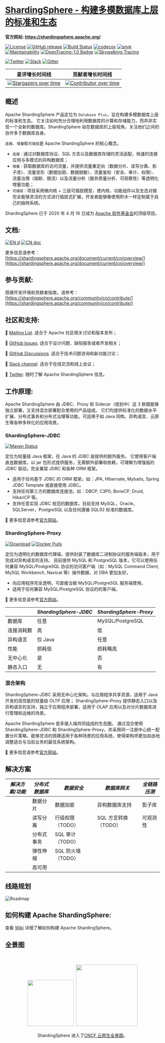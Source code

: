 # [ShardingSphere - 构建多模数据库上层的标准和生态](https://shardingsphere.apache.org/index_zh.html)

**官方网站: https://shardingsphere.apache.org/**

[![License](https://img.shields.io/badge/license-Apache%202-4EB1BA.svg)](https://www.apache.org/licenses/LICENSE-2.0.html)
[![GitHub release](https://img.shields.io/github/release/apache/shardingsphere.svg)](https://github.com/apache/shardingsphere/releases)
[![Build Status](https://api.travis-ci.org/apache/shardingsphere.svg?branch=master&status=created)](https://travis-ci.org/apache/shardingsphere)
[![codecov](https://codecov.io/gh/apache/shardingsphere/branch/master/graph/badge.svg)](https://codecov.io/gh/apache/shardingsphere)
[![snyk](https://snyk.io/test/github/apache/shardingsphere/badge.svg?targetFile=pom.xml)](https://snyk.io/test/github/apache/shardingsphere?targetFile=pom.xml)
[![Maintainability](https://cloud.quality-gate.com/dashboard/api/badge?projectName=apache_shardingsphere&branchName=master)](https://cloud.quality-gate.com/dashboard/branches/30#overview)
[![OpenTracing-1.0 Badge](https://img.shields.io/badge/OpenTracing--1.0-enabled-blue.svg)](http://opentracing.io)
[![Skywalking Tracing](https://img.shields.io/badge/Skywalking%20Tracing-enable-brightgreen.svg)](https://github.com/apache/skywalking)

[![Twitter](https://img.shields.io/twitter/url/https/twitter.com/ShardingSphere.svg?style=social&label=Follow%20%40ShardingSphere)](https://twitter.com/ShardingSphere)
[![Slack](https://img.shields.io/badge/%20Slack-ShardingSphere%20Channel-blueviolet)](https://join.slack.com/t/apacheshardingsphere/shared_invite/zt-sbdde7ie-SjDqo9~I4rYcR18bq0SYTg)
[![Gitter](https://badges.gitter.im/shardingsphere/shardingsphere.svg)](https://gitter.im/shardingsphere/Lobby)

**星评增长时间线**                   |  **贡献者增长时间线**
:---------------------------------:|:------------------------------------:
[![Stargazers over time](https://starchart.cc/apache/shardingsphere.svg)](https://starchart.cc/apache/shardingsphere)  |  [![Contributor over time](https://contributor-graph-api.apiseven.com/contributors-svg?chart=contributorOverTime&repo=apache/shardingsphere)](https://www.apiseven.com/en/contributor-graph?chart=contributorOverTime&repo=apache/shardingsphere)

## 概述

Apache ShardingSphere 产品定位为 `Database Plus`，旨在构建多模数据库上层的标准和生态。
它关注如何充分合理地利用数据库的计算和存储能力，而并非实现一个全新的数据库。ShardingSphere 站在数据库的上层视角，关注他们之间的协作多于数据库自身。

`连接`、`增量`和`可插拔`是 Apache ShardingSphere 的核心概念。

- `连接：`通过对数据库协议、SQL 方言以及数据库存储的灵活适配，快速的连接应用与多模式的异构数据库；
- `增量：`获取数据库的访问流量，并提供流量重定向（数据分片、读写分离、影子库）、流量变形（数据加密、数据脱敏）、流量鉴权（安全、审计、权限）、流量治理（熔断、限流）以及流量分析（服务质量分析、可观察性）等透明化增量功能；
- `可插拔：`项目采用微内核 + 三层可插拔模型，使内核、功能组件以及生态对接完全能够灵活的方式进行插拔式扩展，开发者能够像使用积木一样定制属于自己的独特系统。

ShardingSphere 已于 2020 年 4 月 16 日成为 [Apache 软件基金会](https://apache.org/index.html#projects-list)的顶级项目。

## 文档:

[![EN d](https://img.shields.io/badge/document-English-blue.svg)](https://shardingsphere.apache.org/document/current/en/overview/)
[![CN doc](https://img.shields.io/badge/文档-中文版-blue.svg)](https://shardingsphere.apache.org/document/current/cn/overview/)

更多信息请参考：[https://shardingsphere.apache.org/document/current/cn/overview/](https://shardingsphere.apache.org/document/current/cn/overview/)

## 参与贡献:

搭建开发环境和贡献者指南，请参考：[https://shardingsphere.apache.org/community/cn/contribute/](https://shardingsphere.apache.org/community/cn/contribute/)

## 社区和支持:

:link: [Mailing List](dev@shardingsphere.apache.org). 适合于 Apache 社区相关讨论和版本发布；

:link: [GitHub Issues](https://github.com/apache/shardingsphere/issues). 适合于设计问题、缺陷报告或者开发相关；

:link: [GitHub Discussions](https://github.com/apache/shardingsphere/discussions). 适合于技术问题咨询和新功能讨论；

:link: [Slack channel](https://join.slack.com/t/apacheshardingsphere/shared_invite/zt-sbdde7ie-SjDqo9~I4rYcR18bq0SYTg). 适合于在线交流和线上会议；

:link: [Twitter](https://twitter.com/ShardingSphere). 随时了解 Apache ShardingSphere 信息。

## 工作原理:

Apache ShardingSphere 由 JDBC、Proxy 和 Sidecar（规划中）这 3 款既能够独立部署，又支持混合部署配合使用的产品组成。
它们均提供标准化的数据水平扩展、分布式事务和分布式治理等功能，可适用于如 Java 同构、异构语言、云原生等各种多样化的应用场景。

### ShardingSphere-JDBC

[![Maven Status](https://maven-badges.herokuapp.com/maven-central/org.apache.shardingsphere/shardingsphere-jdbc/badge.svg)](https://mvnrepository.com/artifact/org.apache.shardingsphere/shardingsphere-jdbc)

定位为轻量级 Java 框架，在 Java 的 JDBC 层提供的额外服务。
它使用客户端直连数据库，以 jar 包形式提供服务，无需额外部署和依赖，可理解为增强版的 JDBC 驱动，完全兼容 JDBC 和各种 ORM 框架。

* 适用于任何基于 JDBC 的 ORM 框架，如：JPA, Hibernate, Mybatis, Spring JDBC Template 或直接使用 JDBC。
* 支持任何第三方的数据库连接池，如：DBCP, C3P0, BoneCP, Druid, HikariCP 等。
* 支持任意实现 JDBC 规范的数据库，目前支持 MySQL，Oracle，SQLServer，PostgreSQL 以及任何遵循 SQL92 标准的数据库。

:link: 更多信息请参考[官方网站](https://shardingsphere.apache.org/document/current/cn/overview/#shardingsphere-jdbc)。

### ShardingSphere-Proxy

[![Download](https://img.shields.io/badge/release-download-orange.svg)](https://apache.org/dyn/closer.cgi?path=shardingsphere/5.0.0-beta/apache-shardingsphere-5.0.0-beta-shardingsphere-proxy-bin.tar.gz)
[![Docker Pulls](https://img.shields.io/docker/pulls/apache/sharding-proxy.svg)](https://store.docker.com/community/images/apache/sharding-proxy)

定位为透明化的数据库代理端，提供封装了数据库二进制协议的服务端版本，用于完成对异构语言的支持。
目前提供 MySQL 和 PostgreSQL 版本，它可以使用任何兼容 MySQL/PostgreSQL 协议的访问客户端（如：MySQL Command Client, MySQL Workbench, Navicat 等）操作数据，对 DBA 更加友好。

* 向应用程序完全透明，可直接当做 MySQL/PostgreSQL 服务端使用。
* 适用于任何兼容 MySQL/PostgreSQL 协议的的客户端。

:link: 更多信息请参考[官方网站](https://shardingsphere.apache.org/document/current/en/overview/#shardingsphere-proxy)。

|           | *ShardingSphere-JDBC* | *ShardingSphere-Proxy* |
| --------- | --------------------- | ---------------------- |
| 数据库     | 任意                   | MySQL/PostgreSQL       |
| 连接消耗数  | 高                    | 低                     |
| 异构语言    | 仅 Java               | 任意                   |
| 性能       | 损耗低                 | 损耗略高                |
| 无中心化    | 是                    | 否                     |
| 静态入口    | 无                    | 有                     |

### 混合架构

ShardingSphere-JDBC 采用无中心化架构，与应用程序共享资源，适用于 Java 开发的高性能的轻量级 OLTP 应用；
ShardingSphere-Proxy 提供静态入口以及异构语言的支持，独立于应用程序部署，适用于 OLAP 应用以及对分片数据库进行管理和运维的场景。

Apache ShardingSphere 是多接入端共同组成的生态圈。
通过混合使用 ShardingSphere-JDBC 和 ShardingSphere-Proxy，并采用同一注册中心统一配置分片策略，能够灵活的搭建适用于各种场景的应用系统，使得架构师更加自由地调整适合与当前业务的最佳系统架构。

:link: 更多信息请参考[官方网站](https://shardingsphere.apache.org/document/current/en/overview/#hybrid-architecture)。

## 解决方案

| *解决方案/功能* |  *分布式数据库* | *数据安全*        | *数据库网关*        | *全链路压测* |
| ------------- | ------------- | ----------------| ----------------- | ---------- |
|               | 数据分片       | 数据加密          | 异构数据库支持       | 影子库     |
|               | 读写分离       | 行级权限（TODO）   | SQL 方言转换（TODO）| 可观测性    |
|               | 分布式事务     | SQL 审计（TODO）   |                   |           |
|               | 弹性伸缩       | SQL 防火墙（TODO） |                   |           |
|               | 高可用        |                   |                   |           |

## 线路规划

![Roadmap](https://shardingsphere.apache.org/document/current/img/roadmap.png)

## 如何构建 Apache ShardingSphere:

查看 [Wiki](https://github.com/apache/shardingsphere/wiki) 详细了解如何构建 Apache ShardingSphere。

## 全景图

<p align="center">
<br/><br/>
<img src="https://landscape.cncf.io/images/left-logo.svg" width="150"/>&nbsp;&nbsp;<img src="https://landscape.cncf.io/images/right-logo.svg" width="200"/>
<br/><br/>
ShardingSphere 进入了<a href="https://landscape.cncf.io/landscape=observability-and-analysis&license=apache-license-2-0">CNCF 云原生全景图</a>。
</p>
